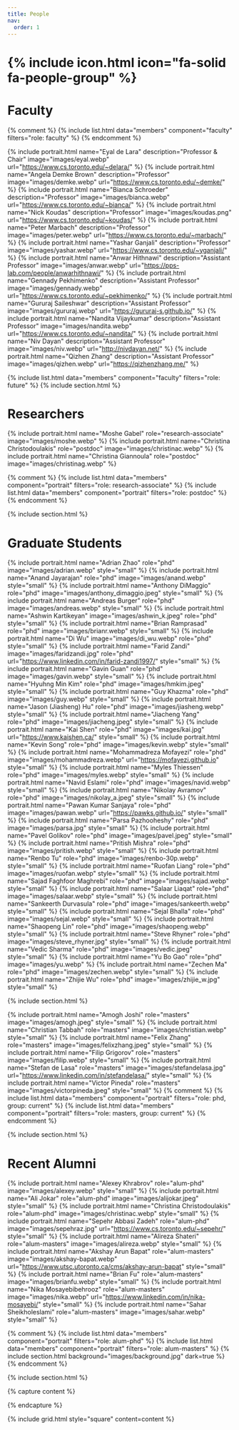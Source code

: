 ```yaml
---
title: People
nav:
  order: 1
---
```


# {% include icon.html icon="fa-solid fa-people-group" %}


# Faculty 
{% comment %}
{% include list.html data="members" component="faculty" filters="role: faculty" %}
{% endcomment %}

{% include portrait.html name="Eyal de Lara" description="Professor & Chair" image="images/eyal.webp" url="https://www.cs.toronto.edu/~delara/"  %}
{% include portrait.html name="Angela Demke Brown" description="Professor" image="images/demke.webp" url="https://www.cs.toronto.edu/~demke/"  %}
{% include portrait.html name="Bianca Schroeder" description="Professor" image="images/bianca.webp" url="https://www.cs.toronto.edu/~bianca/"  %}
{% include portrait.html name="Nick Koudas" description="Professor" image="images/koudas.png" url="https://www.cs.toronto.edu/~koudas/"  %}
{% include portrait.html name="Peter Marbach" description="Professor" image="images/peter.webp" url="https://www.cs.toronto.edu/~marbach/"  %}
{% include portrait.html name="Yashar Ganjali" description="Professor" image="images/yashar.webp" url="https://www.cs.toronto.edu/~yganjali/"  %}
{% include portrait.html name="Anwar Hithnawi" description="Assistant Professor" image="images/anwar.webp" url="https://pps-lab.com/people/anwarhithnawi/"  %}
{% include portrait.html name="Gennady Pekhimenko" description="Assistant Professor" image="images/gennady.webp" url="https://www.cs.toronto.edu/~pekhimenko/"  %}
{% include portrait.html name="Gururaj Saileshwar" description="Assistant Professor" image="images/gururaj.webp" url="https://gururaj-s.github.io/"  %}
{% include portrait.html name="Nandita Vijaykumar" description="Assistant Professor" image="images/nandita.webp" url="https://www.cs.toronto.edu/~nandita/"  %}
{% include portrait.html name="Niv Dayan" description="Assistant Professor" image="images/niv.webp" url="http://nivdayan.net/"  %}
{% include portrait.html name="Qizhen Zhang" description="Assistant Professor" image="images/qizhen.webp" url="https://qizhenzhang.me/" %}

{% include list.html data="members" component="faculty" filters="role: future" %}
{% include section.html %}

# Researchers

{% include portrait.html name="Moshe Gabel" role="research-associate" image="images/moshe.webp"  %}
{% include portrait.html name="Christina Christodoulakis" role="postdoc" image="images/christinac.webp"  %}
{% include portrait.html name="Christina Giannoula" role="postdoc" image="images/christinag.webp"  %}

{% comment %}
{% include list.html data="members" component="portrait" filters="role: research-associate" %}
{% include list.html data="members" component="portrait" filters="role: postdoc" %}
{% endcomment %}

{% include section.html %}
# Graduate Students

{% include portrait.html name="Adrian Zhao" role="phd" image="images/adrian.webp" style="small"  %}
{% include portrait.html name="Anand Jayarajan" role="phd" image="images/anand.webp" style="small" %}
{% include portrait.html name="Anthony DiMaggio" role="phd" image="images/anthony_dimaggio.jpeg" style="small" %}
{% include portrait.html name="Andreas Burger" role="phd" image="images/andreas.webp" style="small" %}
{% include portrait.html name="Ashwin Kartikeyan" image="images/ashwin_k.jpeg" role="phd" style="small" %}
{% include portrait.html name="Brian Ramprasad" role="phd" image="images/brianr.webp" style="small" %}
{% include portrait.html name="Di Wu" image="images/di_wu.webp" role="phd" style="small" %}
{% include portrait.html name="Farid Zandi" image="images/faridzandi.jpg" role="phd" url="https://www.linkedin.com/in/farid-zandi1997/" style="small" %}
{% include portrait.html name="Gavin Guan" role="phd" image="images/gavin.webp" style="small" %}
{% include portrait.html name="Hyuhng Min Kim" role="phd" image="images/hmkim.jpeg" style="small" %}
{% include portrait.html name="Guy Khazma" role="phd" image="images/guy.webp" style="small" %}
{% include portrait.html name="Jason (Jiasheng) Hu" role="phd" image="images/jiasheng.webp" style="small" %}
{% include portrait.html name="Jiacheng Yang" role="phd" image="images/jiacheng.jpeg" style="small" %}
{% include portrait.html name="Kai Shen" role="phd" image="images/kai.jpg" url="https://www.kaishen.ca/" style="small" %}
{% include portrait.html name="Kevin Song" role="phd" image="images/kevin.webp" style="small" %}
{% include portrait.html name="Mohammadreza Mofayezi" role="phd" image="images/mohammadreza.webp" url="https://mofayezi.github.io" style="small" %}
{% include portrait.html name="Myles Thiessen" role="phd" image="images/myles.webp" style="small" %}
{% include portrait.html name="Navid Eslami" role="phd" image="images/navid.webp" style="small" %}
{% include portrait.html name="Nikolay Avramov" role="phd" image="images/nikolay_a.jpeg" style="small" %}
{% include portrait.html name="Pawan Kumar Sanjaya" role="phd" image="images/pawan.webp" url="https://pawks.github.io/" style="small"  %}
{% include portrait.html name="Parsa Pazhooheshy" role="phd" image="images/parsa.jpg" style="small" %}
{% include portrait.html name="Pavel Golikov" role="phd" image="images/pavel.jpeg" style="small" %}
{% include portrait.html name="Pritish Mishra" role="phd" image="images/pritish.webp" style="small" %}
{% include portrait.html name="Renbo Tu" role="phd" image="images/renbo-30p.webp" style="small" %}
{% include portrait.html name="Ruofan Liang" role="phd" image="images/ruofan.webp" style="small" %}
{% include portrait.html name="Sajad Faghfoor Maghrebi" role="phd" image="images/sajad.webp" style="small" %}
{% include portrait.html name="Salaar Liaqat" role="phd" image="images/salaar.webp" style="small" %}
{% include portrait.html name="Sankeerth Durvasula" role="phd" image="images/sankeerth.webp" style="small" %}
{% include portrait.html name="Sejal Bhalla" role="phd" image="images/sejal.webp" style="small" %}
{% include portrait.html name="Shaopeng Lin" role="phd" image="images/shaopeng.webp" style="small" %}
{% include portrait.html name="Steve Rhyner" role="phd" image="images/steve_rhyner.jpg" style="small" %}
{% include portrait.html name="Vedic Sharma" role="phd" image="images/vedic.jpeg" style="small" %}
{% include portrait.html name="Yu Bo Gao" role="phd" image="images/yu.webp"  %}
{% include portrait.html name="Zechen Ma" role="phd" image="images/zechen.webp" style="small" %}
{% include portrait.html name="Zhijie Wu" role="phd" image="images/zhijie_w.jpg" style="small" %}


{% include section.html %}

{% include portrait.html name="Amogh Joshi" role="masters" image="images/amogh.jpeg" style="small" %}
{% include portrait.html name="Christian Tabbah" role="masters" image="images/christian.webp" style="small" %}
{% include portrait.html name="Felix Zhang" role="masters" image="images/felixzhang.jpeg" style="small" %}
{% include portrait.html name="Filip Grigorov" role="masters" image="images/filip.webp" style="small" %}
{% include portrait.html name="Stefan de Lasa" role="masters" image="images/stefandelasa.jpg" url="https://www.linkedin.com/in/stefandelasa/" style="small" %}
{% include portrait.html name="Victor Pineda" role="masters" image="images/victorpineda.jpeg" style="small" %}
{% comment %}
{% include list.html data="members" component="portrait" filters="role: phd, group: current" %}
{% include list.html data="members" component="portrait" filters="role: masters, group: current" %}
{% endcomment %}

{% include section.html %}
# Recent Alumni

{% include portrait.html name="Alexey Khrabrov" role="alum-phd" image="images/alexey.webp" style="small" %}
{% include portrait.html name="Ali Jokar" role="alum-phd" image="images/alijokar.jpeg" style="small" %}
{% include portrait.html name="Christina Christodoulakis" role="alum-phd" image="images/christinac.webp" style="small" %}
{% include portrait.html name="Sepehr Abbasi Zadeh" role="alum-phd" image="images/sepehraz.jpg" url="https://www.cs.toronto.edu/~sepehr/" style="small" %}
{% include portrait.html name="Alireza Shateri" role="alum-masters" image="images/alireza.webp" style="small" %}
{% include portrait.html name="Akshay Arun Bapat" role="alum-masters" image="images/akshay-bapat.webp" url="https://www.utsc.utoronto.ca/cms/akshay-arun-bapat" style="small" %}
{% include portrait.html name="Brian Fu" role="alum-masters" image="images/brianfu.webp" style="small" %}
{% include portrait.html name="Nika Mosayebibehrooz" role="alum-masters" image="images/nika.webp" url="https://www.linkedin.com/in/nika-mosayebi/" style="small" %}
{% include portrait.html name="Sahar Sheikholeslami" role="alum-masters" image="images/sahar.webp" style="small" %}

{% comment %}
{% include list.html data="members" component="portrait" filters="role: alum-phd" %}
{% include list.html data="members" component="portrait" filters="role: alum-masters" %}
{% include section.html background="images/background.jpg" dark=true %}
{% endcomment %}


{% include section.html %}

{% capture content %}

{% endcapture %}

{% include grid.html style="square" content=content %}
